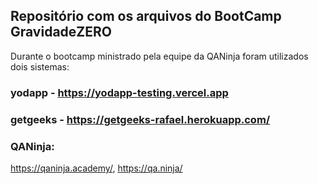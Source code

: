 ## Repositório com os arquivos do BootCamp GravidadeZERO

Durante o bootcamp ministrado pela equipe da QANinja foram utilizados dois sistemas:

### yodapp - https://yodapp-testing.vercel.app
### getgeeks - https://getgeeks-rafael.herokuapp.com/

### QANinja: 
https://qaninja.academy/, https://qa.ninja/